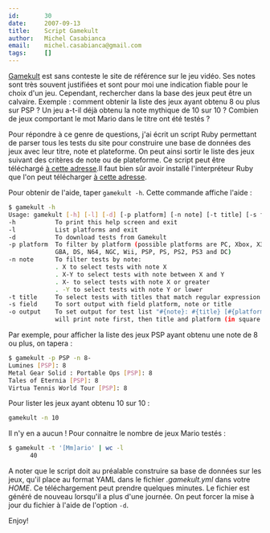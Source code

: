 ```yaml
---
id:       30
date:     2007-09-13
title:    Script Gamekult
author:   Michel Casabianca
email:    michel.casabianca@gmail.com
tags:     []
---
```


[Gamekult](http://www.gamekult.com/) est sans conteste le site de référence sur le jeu vidéo. Ses notes sont très souvent justifiées et sont pour moi une indication fiable pour le choix d'un jeu. Cependant, rechercher dans la base des jeux peut être un calvaire. Exemple : comment obtenir la liste des jeux ayant obtenu 8 ou plus sur PSP ? Un jeu a-t-il déjà obtenu la note mythique de 10 sur 10 ? Combien de jeux comportant le mot Mario dans le titre ont été testés ?

Pour répondre à ce genre de questions, j'ai écrit un script Ruby permettant de parser tous les tests du site pour construire une base de données des jeux avec leur titre, note et plateforme. On peut ainsi sortir le liste des jeux suivant des critères de note ou de plateforme. Ce script peut être téléchargé [à cette adresse](http://sweetohm.net/arc/gamekult.zip).Il faut bien sûr avoir installé l'interpréteur Ruby que l'on peut télécharger [à cette adresse](http://www.ruby-lang.org/).

Pour obtenir de l'aide, taper `gamekult -h`. Cette commande affiche l'aide :

```bash
$ gamekult -h
Usage: gamekult [-h] [-l] [-d] [-p platform] [-n note] [-t title] [-s field] [-o output]
-h           To print this help screen and exit
-l           List platforms and exit
-d           To download tests from Gamekult
-p platform  To filter by platform (possible platforms are PC, Xbox, X360,
             GBA, DS, N64, NGC, Wii, PSP, PS, PS2, PS3 and DC)
-n note      To filter tests by note:
             . X to select tests with note X
             . X-Y to select tests with note between X and Y
             . X- to select tests with note X or greater
             . -Y to select tests with note Y or lower
-t title     To select tests with titles that match regular expression
-s field     To sort output with field platform, note or title
-o output    To set output for test list "#{note}: #{title} [#{platform}]"
             will print note first, then title and platform (in square brackets)
```

Par exemple, pour afficher la liste des jeux PSP ayant obtenu une note de 8 ou plus, on tapera :

```bash
$ gamekult -p PSP -n 8-
Lumines [PSP]: 8
Metal Gear Solid : Portable Ops [PSP]: 8
Tales of Eternia [PSP]: 8
Virtua Tennis World Tour [PSP]: 8
```

Pour lister les jeux ayant obtenu 10 sur 10 :

```bash
gamekult -n 10
```

Il n'y en a aucun ! Pour connaitre le nombre de jeux Mario testés :

```bash
$ gamekult -t '[Mm]ario' | wc -l
      40
```

A noter que le script doit au préalable construire sa base de données sur les jeux, qu'il place au format YAML dans le fichier *.gamekult.yml* dans votre *HOME*. Ce téléchargement peut prendre quelques minutes. Le fichier est généré de nouveau lorsqu'il a plus d'une journée. On peut forcer la mise à jour du fichier à l'aide de l'option `-d`.

Enjoy!

